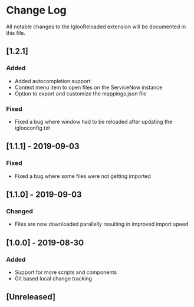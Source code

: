 # Change Log

All notable changes to the IglooReloaded extension will be documented in this file.

## [1.2.1]
### Added
- Added autocompletion support
- Context menu item to open files on the ServiceNow instance
- Option to export and customize the mappings.json file

### Fixed
- Fixed a bug where window had to be reloaded after updating the iglooconfig.txt

## [1.1.1] - 2019-09-03
### Fixed
- Fixed a bug where some files were not getting imported

## [1.1.0] - 2019-09-03
### Changed
- Files are now downloaded parallelly resulting in improved import speed

## [1.0.0] - 2019-08-30
### Added
- Support for more scripts and components
- Git based local change tracking

## [Unreleased]
